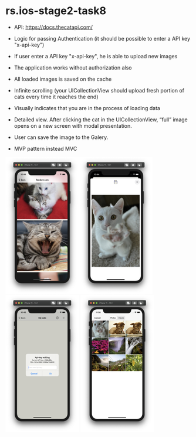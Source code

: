 # rs.ios-stage2-task8

- API: https://docs.thecatapi.com/ 

- Logic for passing Authentication (it should be possible to enter a API key "x-api-key")
- If user enter a API key "x-api-key", he is able to upload new images
- The application works without authorization also
- All loaded images is saved on the cache
- Infinite scrolling (your UICollectionView should upload fresh portion of cats every time it reaches the end)
- Visually indicates that you are in the process of loading data
- Detailed view. After clicking the cat in the UICollectionView, “full” image opens on a new screen with modal presentation.
- User can save the image to the Galery.
- MVP pattern instead MVC


<img src="https://github.com/gurachevskaya/rs.ios-stage2-task8/blob/main/RSSchool_8/Images/Снимок%20экрана%202020-11-03%20в%2022.44.39.png?raw=true" width="200"><img src="https://github.com/gurachevskaya/rs.ios-stage2-task8/blob/main/RSSchool_8/Images/Снимок%20экрана%202020-11-03%20в%2022.44.54.png?raw=true" width="200"><img src="https://github.com/gurachevskaya/rs.ios-stage2-task8/blob/main/RSSchool_8/Images/Снимок%20экрана%202020-11-03%20в%2022.45.12.png?raw=true" width="200">
<img src="https://github.com/gurachevskaya/rs.ios-stage2-task8/blob/main/RSSchool_8/Images/Снимок%20экрана%202020-11-03%20в%2023.58.28.png?raw=true" width="200">
